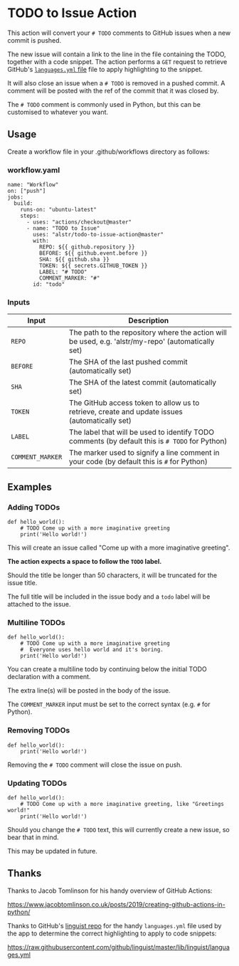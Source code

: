 # TODO to Issue Action

This action will convert your `# TODO` comments to GitHub issues when a new commit is pushed.

The new issue will contain a link to the line in the file containing the TODO, together with a code snippet. The action performs a `GET` request to retrieve GitHub's [`languages.yml` file](https://raw.githubusercontent.com/github/linguist/master/lib/linguist/languages.yml) file to apply highlighting to the snippet.

It will also close an issue when a `# TODO` is removed in a pushed commit. A comment will be posted
with the ref of the commit that it was closed by.

The `# TODO` comment is commonly used in Python, but this can be customised to whatever you want.

## Usage

Create a workflow file in your .github/workflows directory as follows:

### workflow.yaml

    name: "Workflow"
    on: ["push"]
    jobs:
      build:
        runs-on: "ubuntu-latest"
        steps:
          - uses: "actions/checkout@master"
          - name: "TODO to Issue"
            uses: "alstr/todo-to-issue-action@master"
            with:
              REPO: ${{ github.repository }}
              BEFORE: ${{ github.event.before }}
              SHA: ${{ github.sha }}
              TOKEN: ${{ secrets.GITHUB_TOKEN }}
              LABEL: "# TODO"
              COMMENT_MARKER: "#"
            id: "todo"

### Inputs

| Input    | Description |
|----------|-------------|
| `REPO` | The path to the repository where the action will be used, e.g. 'alstr/my-repo' (automatically set) |
| `BEFORE` | The SHA of the last pushed commit (automatically set) |
| `SHA` | The SHA of the latest commit (automatically set) |
| `TOKEN` | The GitHub access token to allow us to retrieve, create and update issues (automatically set) |
| `LABEL` | The label that will be used to identify TODO comments (by default this is `# TODO` for Python) |
| `COMMENT_MARKER` | The marker used to signify a line comment in your code (by default this is `#` for Python) |

## Examples

### Adding TODOs

    def hello_world():
        # TODO Come up with a more imaginative greeting
        print('Hello world!')
        
This will create an issue called "Come up with a more imaginative greeting".
 
**The action expects a space to follow the `TODO` label.**
 
Should the title be longer than 50 characters, it will be truncated for the issue title.
 
The full title will be included in the issue body and a `todo` label will be attached to the issue.

### Multiline TODOs

    def hello_world():
        # TODO Come up with a more imaginative greeting
        #  Everyone uses hello world and it's boring.
        print('Hello world!')

You can create a multiline todo by continuing below the initial TODO declaration with a comment.

The extra line(s) will be posted in the body of the issue.

The `COMMENT_MARKER` input must be set to the correct syntax (e.g. `#` for Python).

### Removing TODOs

    def hello_world():
        print('Hello world!')

Removing the `# TODO` comment will close the issue on push.

### Updating TODOs

    def hello_world():
        # TODO Come up with a more imaginative greeting, like "Greetings world!"
        print('Hello world!')
        
Should you change the `# TODO` text, this will currently create a new issue, so bear that in mind.

This may be updated in future.

## Thanks

Thanks to Jacob Tomlinson for his handy overview of GitHub Actions:

https://www.jacobtomlinson.co.uk/posts/2019/creating-github-actions-in-python/

Thanks to GitHub's [linguist repo](https://github.com/github/linguist/) for the handy `languages.yml` file used by the app to determine the correct highlighting to apply to code snippets:

https://raw.githubusercontent.com/github/linguist/master/lib/linguist/languages.yml